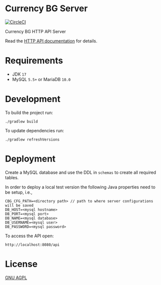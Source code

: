 Currency BG Server
============================

[![CircleCI](https://circleci.com/gh/vexelon-dot-net/currencybg.server/tree/master.svg?style=svg&circle-token=dbb483218ea63d7fa3551c6cc3c3b3fd95f99e1e)](https://circleci.com/gh/vexelon-dot-net/currencybg.server/tree/master)

Currency BG HTTP API Server

Read the [HTTP API documentation](docs/API.md) for details.

# Requirements

* JDK `17`
* MySQL `5.5+` or MariaDB `10.0`

# Development

To build the project run:

	./gradlew build

To update dependencies run:

    ./gradlew refreshVersions

# Deployment

Create a MySQL database and use the DDL in `schemas` to create all required tables.

In order to deploy a local test version the following Java properties need to be setup, i.e.,

    CBG_CFG_PATH=<directory path> // path to where server configurations will be saved
    DB_HOST=<mysql hostname>
    DB_PORT=<mysql port>
    DB_NAME=<mysql database>
    DB_USERNAME=<mysql user>
    DB_PASSWORD=<mysql password>

To access the API open:

    http://localhost:8080/api

# License

[GNU AGPL](LICENSE) 

